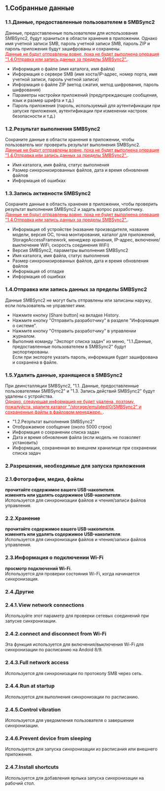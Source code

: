 ## 1.Собранные данные<br>
### 1.1.Данные, предоставленные пользователем в SMBSync2<br>

Данные, предоставленные пользователем для использования SMBSync2, будут храниться в области хранения в приложении.
Однако имя учетной записи SMB, пароль учетной записи SMB, пароль ZIP и пароль приложения будут зашифрованы и сохранены.<br>
<span style="color: red;"><u>Данные не будут отправлены вовне, пока не будет выполнена операция "1.4.Отправка или запись данных за пределы SMBSync2".</u></span>.<br>

- Информация о файле (имя каталога, имя файла)<br>
- Информация о сервере SMB (имя хоста/IP-адрес, номер порта, имя учетной записи, пароль учетной записи)<br>
- Информация о файле ZIP (метод сжатия, метод шифрования, пароль шифрования)<br>
- Параметры настройки приложений (предупреждающие сообщения, язык и размер шрифта и т.д.)<br>
- Пароль приложения (пароль, используемый для аутентификации при запуске приложения, аутентификации при изменении настроек безопасности и т.д.)<br>

### 1.2.Результат выполнения SMBSync2<br>

Сохраните данные в области хранения в приложении, чтобы пользователь мог проверить результат выполнения SMBSync2.<br>
<span style="color: red;"><u>Данные не будут отправлены вовне, пока не будет выполнена операция "1.4.Отправка или запись данных за пределы SMBSync2".</u></span>.<br>

- Имя каталога, имя файла, статус выполнения<br>
- Размер синхронизированных файлов, дата и время обновления файлов<br>
- Информация об ошибках<br>

### 1.3.Запись активности SMBSync2<br>

Сохраните данные в область хранения в приложении, чтобы проверить результат выполнения SMBSync2 и задать вопрос разработчику.<br>
<span style="color: red;"><u>Данные не будут отправлены вовне, пока не будет выполнена операция "1.4.Отправка или запись данных за пределы SMBSync2".</u></span>.<br>

- Информация об устройстве (название производителя, название модели, версия ОС, точка монтирования, каталог для приложений, StorageAccessFramework, менеджер хранения, IP-адрес, включение/выключение WiFi, скорость соединения WiFi)<br>
- Версия SMBSync2, параметры выполнения SMBSync2<br>
- Имя каталога, имя файла, статус выполнения<br>
- Размер синхронизированных файлов, дата и время обновления файлов<br>
- Информация об отладке<br>
- Информация об ошибках<br>

### 1.4.Отправка или запись данных за пределы SMBSync2<br>

Данные SMBSync2 не могут быть отправлены или записаны наружу, если пользователь не управляет ими.<br>

- Нажмите кнопку [Share button] на вкладке History.<br>
- Нажмите кнопку "Отправить разработчику" в разделе "Информация о системе".<br>
- Нажмите кнопку "Отправить разработчику" в управлении журналом.<br>
- Выполнив команду "Экспорт списка задач" из меню, "1.1.Данные, предоставленные пользователем в SMBSync2" будут экспортированы.<br>
Если при экспорте указать пароль, информация будет зашифрована и сохранена в файле.<br>

### 1.5.Удалить данные, хранящиеся в SMBSync2<br>

При деинсталляции SMBSync2, "1.1. Данные, предоставленные пользователями SMBSync2" и "1.3. Запись действий SMBSync2" будут удалены с устройства.<br>
<span style="color: red;"><u>Однако, следующая информация не будет удалена, поэтому, пожалуйста, удалите каталог "/storage/emulated/0/SMBSync2" и сохраненные файлы в файловом менеджере. </u></span>.<br>

- "1.2.Результат выполнения SMBSync2"<br>
- Отображаемое сообщение (около 5000 строк)<br>
- Информация о сохранении списка задач<br>
- Дата и время обновления файла (если модель не позволяет установить)<br>
- Информация, сохраненная во внешнем хранилище при сохранении списка задач<br>

### 2.Разрешения, необходимые для запуска приложения<br>

### 2.1.Фотографии, медиа, файлы<br>
**прочитайте содержимое вашего USB-накопителя**.<br>
**изменять или удалять содержимое USB-накопителя**.<br>
Используется для синхронизации файлов и чтения/записи файлов управления.<br>

### 2.2.Xранение<br>
**прочитайте содержимое вашего USB-накопителя**.<br>
**изменять или удалять содержимое USB-накопителя**.<br>
Используется для синхронизации файлов и чтения/записи файлов управления.<br>

### 2.3.Информация о подключении Wi-Fi<br>
**просмотр подключений Wi-Fi**.<br>
Используется для проверки состояния Wi-Fi, когда начинается синхронизация.<br>

### 2.4.Другие<br>
### 2.4.1.View network connections<br>
Используйте этот параметр для проверки сетевых соединений при запуске синхронизации.<br>
### 2.4.2.connect and disconnect from Wi-Fi<br>
Эта функция используется для включения/выключения Wi-Fi для синхронизации по расписанию на Andoid 8/9.<br>
### 2.4.3.Full network access<br>
Используется для синхронизации по протоколу SMB через сеть.<br>
### 2.4.4.Run at startup<br>
Используется для выполнения синхронизации по расписанию.<br>
### 2.4.5.Control vibration<br>
Используется для уведомления пользователя о завершении синхронизации.<br>
### 2.4.6.Prevent device from sleeping<br>
Используется для запуска синхронизации из расписания или внешнего приложения.<br>
### 2.4.7.Install shortcuts<br>
Используется для добавления ярлыка запуска синхронизации на рабочий стол.<br>
